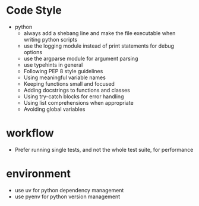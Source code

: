 # Code Style
- python
   - always add a shebang line and make the file executable when writing python scripts
   - use the logging module instead of print statements for debug options
   - use the argparse module for argument parsing
   - use typehints in general
   - Following PEP 8 style guidelines
   - Using meaningful variable names
   - Keeping functions small and focused
   - Adding docstrings to functions and classes
   - Using try-catch blocks for error handling
   - Using list comprehensions when appropriate
   - Avoiding global variables

# workflow
- Prefer running single tests, and not the whole test suite, for performance

# environment
- use uv for python dependency management
- use pyenv for python version management
